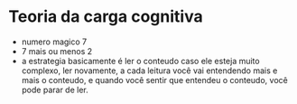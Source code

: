 # Teoria da carga cognitiva

- numero magico 7
- 7 mais ou menos 2
- a estrategia basicamente é ler o conteudo caso ele esteja muito complexo, ler novamente, a cada leitura você vai entendendo mais e mais o conteudo, e quando você sentir que entendeu o conteudo, você pode parar de ler.
